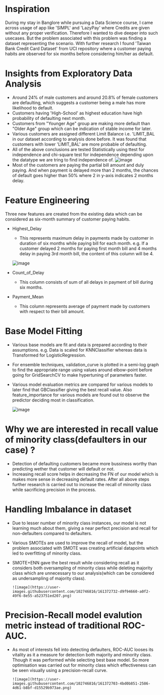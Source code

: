 # Inspiration
During my stay in Banglore while pursuing a Data Science course, I came across usage of app like 'SIMPL' and 'LazyPay' where Credits are given without any proper verification. Therefore I wanted to dive deeper into such usecases. But the problem associated with this problem was finding a dataset representing the scenario. With further research I found 'Taiwan Bank Credit Card Dataset' from UCI repository where a customer paying habits are observed for six months before considering him/her as default.
# Insights from Exploratory Data Analysis
  
  * Around 24% of male customers and around 20.8% of female customers are defaulting, which suggests a customer being a male has more likelihood to default.
  * Customers having 'High-School' as highest education have high probability of defaulting next month.
  * Customers from "Younger Age" group are making more default than "Older Age" group which can be indication of stable income for later.
  * Various customers are assigned different Limit Balance i.e. 'LIMIT_BAL in our dataset according to analysis done before. It was found that customers with lower      'LIMIT_BAL' are more probable of defaulting.
  * All of the above conclusions are tested Statistically using ttest for independence and chi-square test for independence depending upon the datatype we are tring to find independence of.
  ![image](https://user-images.githubusercontent.com/102746816/161371196-ab84277f-3d33-49f8-9140-f814040c6c38.png)
  * Most of the customers are paying the partial bill amount and duly paying. And when payment is delayed more than 2 months, the chances of default goes higher than 50% where 2 in y-axis indicates 2 months delay.

# Feature Engineering
Three new features are created from the existing data which can be considered as six-month summary of customer paying habits.
  * Highest_Delay
    * This represents maximum delay in payments made by customer in duration of six months while paying bill for each month. e.g. If a customer delayed 2 months for paying first month bill and 4 months delay in paying 3rd month bill, the content of this column will be 4.
    
    ![image](https://user-images.githubusercontent.com/102746816/161371718-22b27e43-2cf6-42df-8a7b-5b5b241a3efe.png)

  * Count_of_Delay
    * This column consists of sum of all delays in payment of bill during six months.
  * Payment_Mean
    * This column represents average of payment made by customers with respect to their bill amount.

# Base Model Fitting
* Various base models are fit and data is prepared according to their assumptions. e.g. Data is scaled for KNNClassifier whereas data is Transformed for LogisticRegression.
* For ensemble techniques, validation_curve is plotted in a semi-log graph to find the appropriate range using values around elbow-point before going for GridSearchCV to make hypertuning of parameters faster.
* Various model evaluation metrics are compared for various models to later find that GBClassifier giving the best recall value. Also feature_importance for various models are found out to observe the predictor deciding most in classification.

    ![image](https://user-images.githubusercontent.com/102746816/161372666-5f83d221-c977-47da-9a9b-7b3498a5c504.png)

# Why we are interested in recall value of minority class(defaulters in our case) ?
* Detection of defaulting customers became more bussiness worthy than predicting wether that customer will default or not.
* Increasing recall score helps in decreasing the FN of our model which is makes more sense in decreasing default rates. After all above steps further research is carried out to increase the recall of minority class while sacrificing precision in the process.
# Handling Imbalance in dataset
* Due to lesser number of minority class instances, our model is not learning much about them, giving a near perfect precision and recall for non-defaulters compared to defaulters.
* Various SMOTEs are used to improve the recall of model, but the problem associated with SMOTE was creating artificial datapoints which led to overfitting of minority class.
* SMOTE+ENN gave the best result while considering recall as it considers both oversampling of minority class while deleting majority class which are unnecessary to our analysis(which can be considered as undersampling of majority class).

      ![image](https://user-images.githubusercontent.com/102746816/161372732-d9f94660-a0f2-49f6-8e55-a523751ed207.png)

# Precision-Recall model evalution metric instead of traditional ROC-AUC.
* As most of interests fell into detecting defaulters, ROC-AUC looses its vitality as it a measure for detection both majority and minority class. Though it was performed while selecting best base model. So more optimisation was carried out for minority class which effectiveness can be seen visually using a precision-recall curve.

      ![image](https://user-images.githubusercontent.com/102746816/161372703-4bd0b851-2586-4d61-b8bf-d15529b973ae.png)

    
  
